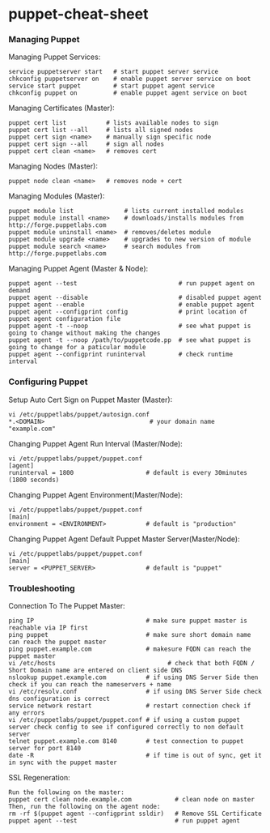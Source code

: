 # puppet-cheat-sheet

### Managing Puppet

Managing Puppet Services:
~~~~
service puppetserver start   # start puppet server service
chkconfig puppetserver on    # enable puppet server service on boot
service start puppet         # start puppet agent service
chkconfig puppet on          # enable puppet agent service on boot
~~~~

Managing Certificates (Master):
~~~~
puppet cert list           # lists available nodes to sign
puppet cert list --all     # lists all signed nodes
puppet cert sign <name>    # manually sign specific node
puppet cert sign --all     # sign all nodes
puppet cert clean <name>   # removes cert
~~~~

Managing Nodes (Master):
~~~~
puppet node clean <name>   # removes node + cert
~~~~

Managing Modules (Master):
~~~~
puppet module list              # lists current installed modules
puppet module install <name>    # downloads/installs modules from http://forge.puppetlabs.com
puppet module uninstall <name>  # removes/deletes module
puppet module upgrade <name>    # upgrades to new version of module
puppet module search <name>     # search modules from http://forge.puppetlabs.com
~~~~

Managing Puppet Agent (Master & Node):
~~~~
puppet agent --test                            # run puppet agent on demand
puppet agent --disable                         # disabled puppet agent
puppet agent --enable                          # enable puppet agent
puppet agent --configprint config              # print location of puppet agent configuration file
puppet agent -t --noop                         # see what puppet is going to change without making the changes
puppet agent -t --noop /path/to/puppetcode.pp  # see what puppet is going to change for a paticular module
puppet agent --configprint runinterval         # check runtime interval
~~~~

### Configuring Puppet

Setup Auto Cert Sign on Puppet Master (Master):
~~~~
vi /etc/puppetlabs/puppet/autosign.conf
*.<DOMAIN>                             # your domain name "example.com"
~~~~

Changing Puppet Agent Run Interval (Master/Node):
~~~~
vi /etc/puppetlabs/puppet/puppet.conf
[agent]
runinterval = 1800                    # default is every 30minutes (1800 seconds)
~~~~

Changing Puppet Agent Environment(Master/Node):
~~~~
vi /etc/puppetlabs/puppet/puppet.conf
[main]
environment = <ENVIRONMENT>           # default is "production"
~~~~

Changing Puppet Agent Default Puppet Master Server(Master/Node):
~~~~
vi /etc/puppetlabs/puppet/puppet.conf
[main]
server = <PUPPET_SERVER>              # default is "puppet"
~~~~

### Troubleshooting

Connection To The Puppet Master:
~~~~
ping IP                               # make sure puppet master is reachable via IP first
ping puppet                           # make sure short domain name can reach the puppet master
ping puppet.example.com               # makesure FQDN can reach the puppet master
vi /etc/hosts			                    # check that both FQDN / Short Domain name are entered on client side DNS
nslookup puppet.example.com           # if using DNS Server Side then check if you can reach the nameservers + name
vi /etc/resolv.conf                   # if using DNS Server Side check dns configuration is correct
service network restart               # restart connection check if any errors
vi /etc/puppetlabs/puppet/puppet.conf # if using a custom puppet server check config to see if configured correctly to non default server
telnet puppet.example.com 8140        # test connection to puppet server for port 8140
date -R                               # if time is out of sync, get it in sync with the puppet master
~~~~

SSL Regeneration:
~~~~
Run the following on the master:
puppet cert clean node.example.com            # clean node on master
Then, run the following on the agent node:
rm -rf $(puppet agent --configprint ssldir)   # Remove SSL Certificate
puppet agent --test                           # run puppet agent
~~~~

